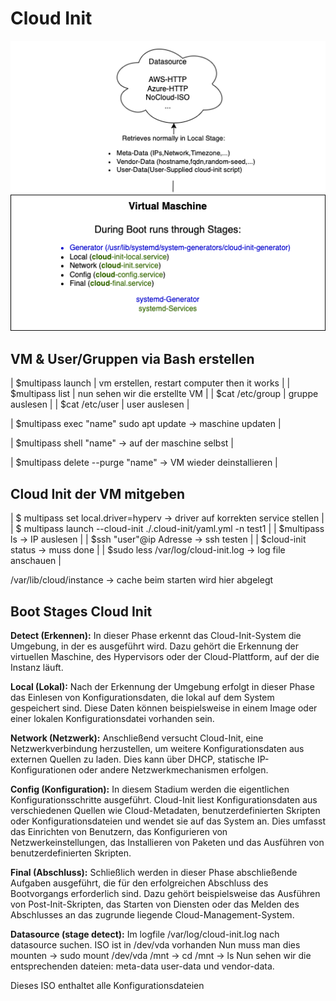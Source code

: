 # Cloud Init

![CloudInit funktionsweise](https://github.com/lauradubach/Projektmanagement/blob/b54d9074a289cf795378d3fca5205d6e6c9d355d/Cloud%20Init.png)

## VM & User/Gruppen via Bash erstellen
| $multipass launch | vm erstellen, restart computer then it works |
| $multipass list | nun sehen wir die erstellte VM |
| $cat /etc/group | gruppe auslesen |
| $cat /etc/user | user auslesen |

| $multipass exec "name" sudo apt update -> maschine updaten |

| $multipass shell "name" -> auf der maschine selbst |

| $multipass delete --purge "name" -> VM wieder deinstallieren |

## Cloud Init der VM mitgeben
| $ multipass set local.driver=hyperv -> driver auf korrekten service stellen |
| $ multipass launch --cloud-init ./.cloud-init/yaml.yml -n test1 |
| $multipass ls -> IP auslesen |
| $ssh "user"@ip Adresse -> ssh testen |
| $cloud-init status -> muss done |
| $sudo less /var/log/cloud-init.log -> log file anschauen |

/var/lib/cloud/instance -> cache beim starten wird hier abgelegt

## Boot Stages Cloud Init

**Detect (Erkennen):**
    In dieser Phase erkennt das Cloud-Init-System die Umgebung, in der es ausgeführt wird. Dazu gehört die Erkennung der virtuellen Maschine, des Hypervisors oder der Cloud-Plattform, auf der die Instanz läuft.

**Local (Lokal):**
    Nach der Erkennung der Umgebung erfolgt in dieser Phase das Einlesen von Konfigurationsdaten, die lokal auf dem System gespeichert sind. Diese Daten können beispielsweise in einem Image oder einer lokalen Konfigurationsdatei vorhanden sein.

**Network (Netzwerk):**
    Anschließend versucht Cloud-Init, eine Netzwerkverbindung herzustellen, um weitere Konfigurationsdaten aus externen Quellen zu laden. Dies kann über DHCP, statische IP-Konfigurationen oder andere Netzwerkmechanismen erfolgen.

**Config (Konfiguration):**
    In diesem Stadium werden die eigentlichen Konfigurationsschritte ausgeführt. Cloud-Init liest Konfigurationsdaten aus verschiedenen Quellen wie Cloud-Metadaten, benutzerdefinierten Skripten oder Konfigurationsdateien und wendet sie auf das System an. Dies umfasst das Einrichten von Benutzern, das Konfigurieren von Netzwerkeinstellungen, das Installieren von Paketen und das Ausführen von benutzerdefinierten Skripten.

**Final (Abschluss):**
    Schließlich werden in dieser Phase abschließende Aufgaben ausgeführt, die für den erfolgreichen Abschluss des Bootvorgangs erforderlich sind. Dazu gehört beispielsweise das Ausführen von Post-Init-Skripten, das Starten von Diensten oder das Melden des Abschlusses an das zugrunde liegende Cloud-Management-System.

**Datasource (stage detect):**
Im logfile /var/log/cloud-init.log nach datasource suchen. ISO ist in /dev/vda vorhanden
Nun muss man dies mounten -> sudo mount /dev/vda /mnt -> cd /mnt  ->  ls
Nun sehen wir die entsprechenden dateien: meta-data user-data und vendor-data. 

Dieses ISO enthaltet alle Konfigurationsdateien 
